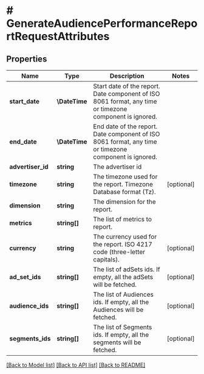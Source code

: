 # # GenerateAudiencePerformanceReportRequestAttributes

## Properties

Name | Type | Description | Notes
------------ | ------------- | ------------- | -------------
**start_date** | **\DateTime** | Start date of the report. Date component of ISO 8061 format, any time or timezone component is ignored. |
**end_date** | **\DateTime** | End date of the report. Date component of ISO 8061 format, any time or timezone component is ignored. |
**advertiser_id** | **string** | The advertiser id |
**timezone** | **string** | The timezone used for the report. Timezone Database format (Tz). | [optional]
**dimension** | **string** | The dimension for the report. |
**metrics** | **string[]** | The list of metrics to report. |
**currency** | **string** | The currency used for the report. ISO 4217 code (three-letter capitals). | [optional]
**ad_set_ids** | **string[]** | The list of adSets ids. If empty, all the adSets will be fetched. | [optional]
**audience_ids** | **string[]** | The list of Audiences ids. If empty, all the Audiences will be fetched. | [optional]
**segments_ids** | **string[]** | The list of Segments ids. If empty, all the segments will be fetched. | [optional]

[[Back to Model list]](../../README.md#models) [[Back to API list]](../../README.md#endpoints) [[Back to README]](../../README.md)
